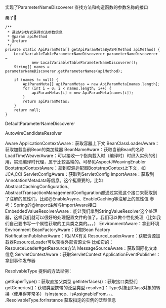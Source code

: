 
实现了ParameterNameDiscoverer
查找方法和构造函数的参数名称的接口

栗子🌰

```
/**
 * 通过ASM方式获得方法参数信息
 * @param apiMethod
 * @return
 */
private static ApiParamMeta[] getApiParamMetaByASM(Method apiMethod) {
	LocalVariableTableParameterNameDiscoverer parameterNameDiscoverer = 
			new LocalVariableTableParameterNameDiscoverer();
	String[] names = parameterNameDiscoverer.getParameterNames(apiMethod);
	
	if (names != null) {
		ApiParamMeta[] apiParamMetas = new ApiParamMeta[names.length];
		for (int i = 0; i < names.length; i++) {
			apiParamMetas[i] = new ApiParamMeta(names[i]);
		}
		return apiParamMetas;
	}
	return null;
}
```
DefaultParameterNameDiscoverer

AutowireCandidateResolver

Aware
ApplicationContextAware：获取容器上下文
BeanClassLoaderAware：获取加载当前Bean的类加载器
BeanNameAware：获取当前Bean的名称
LoadTimeWeaverAware：可以接收一个指向载入时（编译时）时织入实例的引用，实现编译时代理，属于比较高端的。可参见AspectJWeavingEnabler
BootstrapContextAware：拿到资源适配器BootstrapContext上下文，如JCA,CCI
ServletConfigAware：获取到ServletConfig
ImportAware：获取到AnnotationMetadata等信息。这个挺重要的，比如AbstractCachingConfiguration、AbstractTransactionManagementConfiguration都通过实现这个接口来获取到了注解的属性们。比如@EnableAsync、EnableCaching等注解上的属性值  参考：Spring的@Import注解与ImportAware接口
EmbeddedValueResolverAware：能让我们拿到StringValueResolver这个处理器，这样我们就可以很好的处理配置文件的值了。我们可以做个性化处理（比如我们自己要书写一个属性获取的工具类之类的。。。）
EnvironmentAware：拿到环境Environment
BeanFactoryAware：获取Bean Factory
NotificationPublisherAware：和JMX有关
ResourceLoaderAware：获取资源加载器ResourceLoader可以获得外部资源文件  比如它的：ResourceLoader#getResource方法
MessageSourceAware：获取国际化文本信息
ServletContextAware：获取ServletContext
ApplicationEventPublisher：拿到事件发布器


ResolvableType
提供的方法举例：

getSuperType()：获取直接父类型
getInterfaces()：获取接口类型们
getGenerics()：获取类型携带的泛型类型
resolve()：Type对象到Class对象的转换（使用得非常多）
isInstance、isAssignableFrom。。。
.ResolvableType.forInstance 获取指定的实例的泛型信息
